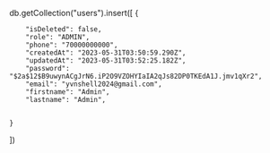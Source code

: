 db.getCollection("users").insert([
{

        "isDeleted": false,
        "role": "ADMIN",
        "phone": "70000000000",
        "createdAt": "2023-05-31T03:50:59.290Z",
        "updatedAt": "2023-05-31T03:52:25.182Z",
        "password": "$2a$12$B9uwynACgJrN6.iP2O9VZOHYIaIA2qJs82DP0TKEdA1J.jmv1qXr2",
        "email": "yvnshell2024@gmail.com",
        "firstname": "Admin",
        "lastname": "Admin",


    }

])
